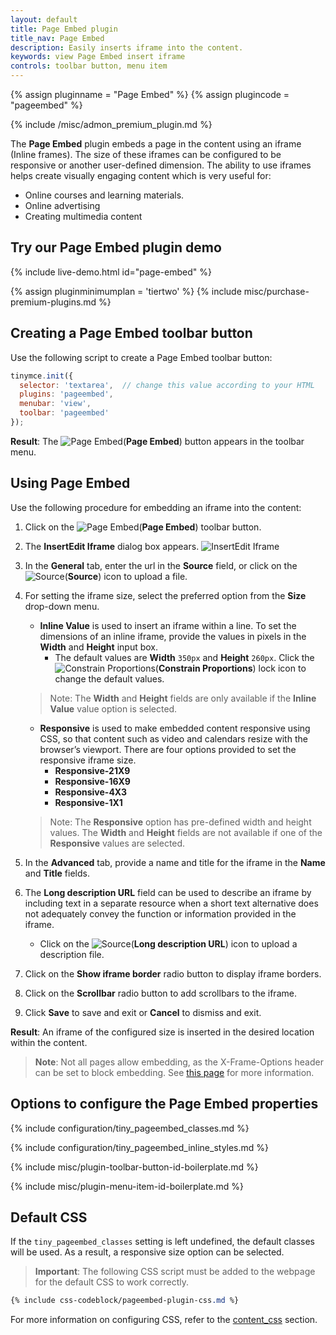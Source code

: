 ```yaml
---
layout: default
title: Page Embed plugin
title_nav: Page Embed
description: Easily inserts iframe into the content.
keywords: view Page Embed insert iframe
controls: toolbar button, menu item
---
```


{% assign pluginname = "Page Embed" %}
{% assign plugincode = "pageembed" %}

{% include /misc/admon_premium_plugin.md %}

The **Page Embed** plugin embeds a page in the content using an iframe (Inline frames). The size of these iframes can be configured to be responsive or another user-defined dimension. The ability to use iframes helps create visually engaging content which is very useful for:

* Online courses and learning materials.
* Online advertising
* Creating multimedia content

## Try our Page Embed plugin demo

{% include live-demo.html id="page-embed" %}

{% assign pluginminimumplan = 'tiertwo' %}
{% include misc/purchase-premium-plugins.md %}

## Creating a Page Embed toolbar button

Use the following script to create a Page Embed toolbar button:

```js
tinymce.init({
  selector: 'textarea',  // change this value according to your HTML
  plugins: 'pageembed',
  menubar: 'view',
  toolbar: 'pageembed'
});
```

**Result**: The ![Page Embed]({{site.baseurl}}/images/icons/embed-page.svg)(**Page Embed**) button appears in the toolbar menu.

## Using Page Embed

Use the following procedure for embedding an iframe into the content:

1. Click on the ![Page Embed]({{site.baseurl}}/images/icons/embed-page.svg)(**Page Embed**) toolbar button.

2. The **InsertEdit Iframe** dialog box appears.
![InsertEdit Iframe]({{site.baseurl}}/images/insert-iframes.png)

3. In the **General** tab, enter the url in the **Source** field, or click on the ![Source]({{site.baseurl}}/images/icons/browse.svg)(**Source**) icon to upload a file.

4. For setting the iframe size, select the preferred option from the **Size** drop-down menu.
    * **Inline Value** is used to insert an iframe within a line. To set the dimensions of an inline iframe, provide the values in pixels in the **Width** and **Height** input box.
        * The default values are **Width** `350px` and **Height** `260px`. Click the ![Constrain Proportions]({{site.baseurl}}/images/icons/lock.svg)(**Constrain Proportions**) lock icon to change the default values.

    > Note: The **Width** and **Height** fields are only available if the **Inline Value** value option is selected.

    * **Responsive** is used to make embedded content responsive using CSS, so that content such as video and calendars resize with the browser’s viewport. There are four options provided to set the responsive iframe size.
        * **Responsive-21X9**
        * **Responsive-16X9**
        * **Responsive-4X3**
        * **Responsive-1X1**

    > Note: The **Responsive** option has pre-defined width and height values. The **Width** and **Height** fields are not available if one of the **Responsive** values are selected.

5. In the **Advanced** tab, provide a name and title for the iframe in the **Name** and **Title** fields.

6. The **Long description URL** field can be used to describe an iframe by including text in a separate resource when a short text alternative does not adequately convey the function or information provided in the iframe.
    * Click on the ![Source]({{site.baseurl}}/images/icons/browse.svg)(**Long description URL**) icon to upload a description file.

7. Click on the **Show iframe border** radio button to display iframe borders.

8. Click on the **Scrollbar** radio button to add scrollbars to the iframe.

9. Click **Save** to save and exit or **Cancel** to dismiss and exit.

**Result**: An iframe of the configured size is inserted in the desired location within the content.

> **Note**: Not all pages allow embedding, as the X-Frame-Options header can be set to block embedding. See [this page](https://developer.mozilla.org/en-US/docs/Web/HTTP/Headers/X-Frame-Options) for more information.

## Options to configure the Page Embed properties

{% include configuration/tiny_pageembed_classes.md %}

{% include configuration/tiny_pageembed_inline_styles.md %}

{% include misc/plugin-toolbar-button-id-boilerplate.md %}

{% include misc/plugin-menu-item-id-boilerplate.md %}

## Default CSS

If the `tiny_pageembed_classes` setting is left undefined, the default classes will be used. As a result, a responsive size option can be selected.

> **Important**: The following CSS script must be added to the webpage for the default CSS to work correctly.

```css
{% include css-codeblock/pageembed-plugin-css.md %}
```

For more information on configuring CSS, refer to the [content_css]({{site.baseurl}}/content/add-css-options/#content_css) section.
